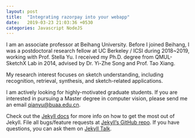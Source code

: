 ```yaml
---
layout: post
title:  "Integrating razorpay into your webapp"
date:   2019-03-23 21:03:36 +0530
categories: Javascript NodeJS
---
```

I am an associate professor at Beihang University. Before I joined Beihang, I was a postdoctoral research fellow at UC Berkeley / ICSI during 2018~2019, working with Prof. Stella Yu. I received my Ph.D. degree from QMUL-SketchX Lab in 2014, advised by Dr. Yi-Zhe Song and Prof. Tao Xiang.

My research interest focuses on sketch understanding, including recognition, retrieval, synthesis, and sketch-related applications.

I am actively looking for highly-motivated graduate students. If you are interested in pursuing a Master degree in computer vision, please send me an email qianyu@buaa.edu.cn.

Check out the [Jekyll docs][jekyll-docs] for more info on how to get the most out of Jekyll. File all bugs/feature requests at [Jekyll’s GitHub repo][jekyll-gh]. If you have questions, you can ask them on [Jekyll Talk][jekyll-talk].

[jekyll-docs]: https://jekyllrb.com/docs/home
[jekyll-gh]:   https://github.com/jekyll/jekyll
[jekyll-talk]: https://talk.jekyllrb.com/
